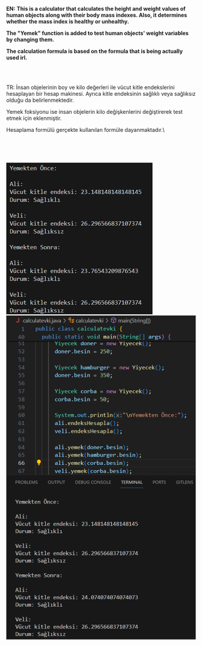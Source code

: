 **EN:**
**This is a calculator that calculates the height and weight values ​​of human objects along with their body mass indexes. Also, it determines whether the mass index is healthy or unhealthy.**

**The "Yemek" function is added to test human objects' weight variables by changing them.**

**The calculation formula is based on the formula that is being actually used irl.**

<br><br>

TR:
İnsan objelerinin boy ve kilo değerleri ile vücut kitle endekslerini hesaplayan bir hesap makinesi. Ayrıca kitle endeksinin sağlıklı veya sağlıksız olduğu da belirlenmektedir.

Yemek foksiyonu ise insan objelerin kilo değişkenlerini değiştirerek test etmek için eklenmiştir.

Hesaplama formülü gerçekte kullanılan formüle dayanmaktadır.\

<br><br><br>

![](screenshots/ss1.png)\
![](screenshots/ss2.png)
